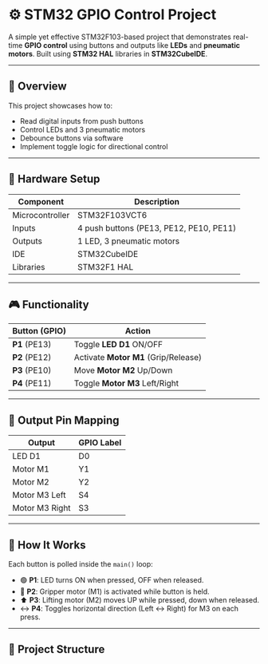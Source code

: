 
# ⚙️ STM32 GPIO Control Project

A simple yet effective STM32F103-based project that demonstrates real-time **GPIO control** using buttons and outputs like **LEDs** and **pneumatic motors**. Built using **STM32 HAL** libraries in **STM32CubeIDE**.

---

## 🚀 Overview

This project showcases how to:

- Read digital inputs from push buttons
- Control LEDs and 3 pneumatic motors
- Debounce buttons via software
- Implement toggle logic for directional control

---

## 🧰 Hardware Setup

| Component      | Description                      |
|----------------|----------------------------------|
| Microcontroller | STM32F103VCT6                    |
| Inputs         | 4 push buttons (PE13, PE12, PE10, PE11) |
| Outputs        | 1 LED, 3 pneumatic motors         |
| IDE            | STM32CubeIDE                     |
| Libraries      | STM32F1 HAL                      |

---

## 🎮 Functionality

| Button (GPIO) | Action                          |
|---------------|----------------------------------|
| **P1** (PE13) | Toggle **LED D1** ON/OFF         |
| **P2** (PE12) | Activate **Motor M1** (Grip/Release) |
| **P3** (PE10) | Move **Motor M2** Up/Down        |
| **P4** (PE11) | Toggle **Motor M3** Left/Right   |

---

## 🔌 Output Pin Mapping

| Output       | GPIO Label |
|--------------|------------|
| LED D1       | D0         |
| Motor M1     | Y1         |
| Motor M2     | Y2         |
| Motor M3 Left| S4         |
| Motor M3 Right| S3        |

---

## 🧠 How It Works

Each button is polled inside the `main()` loop:

- 🟢 **P1**: LED turns ON when pressed, OFF when released.
- 🤖 **P2**: Gripper motor (M1) is activated while button is held.
- ⬆️ **P3**: Lifting motor (M2) moves UP while pressed, down when released.
- ↔️ **P4**: Toggles horizontal direction (Left ↔ Right) for M3 on each press.

---

## 📁 Project Structure

